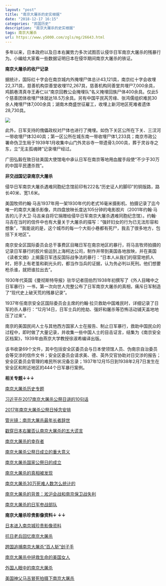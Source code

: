 ```yaml
---
layout: "post"
title: "南京大屠杀的史实根据"
date: "2018-12-17 16:15"
categories: "民国历史"
description: "南京大屠杀的史实根据"
tags: 南京大屠杀
url: https://www.y5000.com/zgls/mg/26643.html
---
```






多年以来，日本政府以及日本右翼势力多次试图否认侵华日军南京大屠杀的残暴行为。小编给大家看一些数据证明日本在侵华期间南京大屠杀的铁证。

**南京大屠杀的收尸记录**

据统计，国际红十字会在南京城内外掩埋尸体总计43,121具，南京红十字会收埋22,371具，慈善机构崇善堂收埋112,267具，慈善机构同善堂共埋尸7,000余具，鸡鹅巷清真寺王寿仁以“南京回教公会掩埋队”名义掩埋回族尸体400余具。仅此5个慈善团体收埋尸体就达18.5万余具。另有中国平民芮芳缘、张鸿儒组织难民30余人掩埋尸体7,000余具；湖南木商盛世征雇工，收埋上新河地区死难者遗体28,730具。

![](https://img.y5000.com/uploads/allimg/171212/8-1G212164AB24.jpg)

此外，日军支持的傀儡政权对尸体也进行了掩埋。如伪下关区公所在下关、三汊河一带收埋尸体3240具；第一区公所在城东南一带收埋尸体1,233具；南京市政公署命伪卫生局于1939年1月收集中山门外灵谷寺一带遗骨3,000具，葬于灵谷寺之东，立“无主孤魂碑”记录埋尸经过。

广田弘毅在致日驻美国大使馆电中承认日军在南京等地用血腥手段使“不少于30万的中国平民遭杀戮”。

**非交战国记录南京大屠杀**

侵华日军南京大屠杀遇难同胞纪念馆前印有222名“历史证人的脚印”的铜版路，路长40米、宽1.6米。

美国牧师约翰·马吉1937年用一架1930年代的老式16毫米摄影机、拍摄记录了迄今唯一的南京大屠杀影像，共四盘放映长度达105分钟的电影胶片（2001年约翰·马吉的儿子大卫·马吉亲自将它捐赠给侵华日军南京大屠杀遇难同胞纪念馆）。约翰·马吉在当时的信件中也有大量关于大屠杀的描写：“强奸妇女的行为已无法形容和想象”，“我能说的是，这个城市的每一个大街小巷都有死尸，我去了很多地方，包括下关地区”。

南京安全区国际委员会总干事费区目睹日军在南京地区的暴行，将马吉牧师拍摄的记录日军暴行的胶片偷运到上海柯达公司，制作并带到美国各地放映，并在美国《读者文摘》上揭露日军违反国际战争法的暴行：“日本人从我们的宿营地抓人时，把手上有老茧和剃光头的，都当作当兵的证据，认为务必判以死刑。他们想要枪杀谁，就把谁拉出去”。

1930年代英国《曼彻斯特导报》驻华记者田伯烈1938年初撰写了《外人目睹中之日军暴行》一书，第一次向世人完整公布了日军南京大屠杀的真相，痛斥日军制造了“现代史上破天荒的残暴记录”。

1937年任南京安全区国际委员会主席的约翰·拉贝救助中国难民时，详细记录了日军的杀人暴行：“12月14日，日军士兵的抢劫、强奸和屠杀等恐怖活动铺天盖地地压了过来”。

南京的美国民间人士与其他西方国家人士在报告、制止日军暴行，救助中国民众的过程中，即时做了大量记录，并收集一些中国人士的目击证言，结集为《南京安全区档案》，1939年由燕京大学教授徐淑希编译出版。

该书收录69个文件，其中包括安全区委员会与日本使领馆人员、伪南京自治委员会等交涉的信件文书；安全区委员会请求美、德、英外交官协助对日交涉的报告；安全区委员会管理的难民所状况备忘录；1937年12月15日到1938年2月7日发生在安全区和附近地区的444个日军暴行案例。

**相关专题↓↓↓**

[ 南京大屠杀历史专题](https://www.y5000.com/shbt/26653.html)

[习近平在2017南京大屠杀公祭日讲的10句话](https://www.y5000.com/shbt/shss/26668.html)

[2017年南京大屠杀公祭日悼念安排](https://www.y5000.com/zgls/mg/26657.html)

[管光镜：南京大屠杀最年长者辞世](https://www.y5000.com/zgls/mg/26665.html)

[戳穿日本右翼否认南京大屠杀的五大谎言](https://www.y5000.com/zgls/mg/26666.html)

[南京大屠杀的幸存者](https://www.y5000.com/shbt/26648.html)

[南京大屠杀公祭日成立的重大意义](https://www.y5000.com/shbt/26647.html)

[南京大屠杀国家公祭日的成立](https://www.y5000.com/zgls/mg/26646.html)

[南京大屠杀的真相被发现](https://www.y5000.com/zgls/mg/26645.html)

[南京大屠杀30万死难人数怎么统计的](https://www.y5000.com/zgls/mg/26642.html)

[南京大屠杀的背景：淞沪会战和南京保卫战失利](https://www.y5000.com/zgls/mg/26639.html)

[南京大屠杀的日军参战部队](https://www.y5000.com/zgls/mg/26641.html)

**南京大屠杀珍贵影像资料↓ ↓↓**

[日本进入南京城珍贵影像资料](https://www.y5000.com/zgls/mg/26659.html)

[抗日老兵回忆南京大屠杀](https://www.y5000.com/zgls/mg/26664.html)

[跨国追捕南京大屠杀“百人斩”刽子手](https://www.y5000.com/zgls/mg/26663.html)

[南京大屠杀中拯救生命的美国女人](https://www.y5000.com/zgls/mg/26661.html)

[外国人眼中的南京大屠杀](https://www.y5000.com/zgls/mg/26658.html)

[美国神父马吉冒死拍摄下南京大屠杀](https://www.y5000.com/zgls/mg/26660.html)
